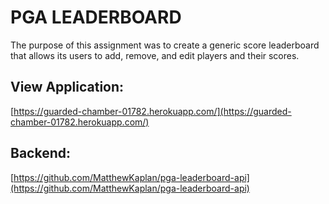 # PGA LEADERBOARD

The purpose of this assignment was to create a generic score leaderboard that allows its users to add, remove, and edit players and their scores. 

## View Application:

[https://guarded-chamber-01782.herokuapp.com/](https://guarded-chamber-01782.herokuapp.com/)

## Backend:

[https://github.com/MatthewKaplan/pga-leaderboard-api](https://github.com/MatthewKaplan/pga-leaderboard-api)